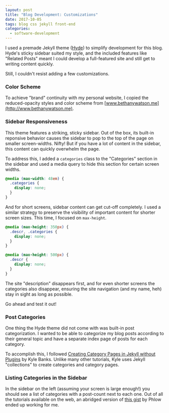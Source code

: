 ```yaml
---
layout: post
title: "Blog Development: Customizations"
date: 2017-10-05
tags: blog css jekyll front-end
categories: 
  - software-development
---
```


I used a premade Jekyll theme ([Hyde](https://github.com/poole/hyde)) to simplify development for this blog. Hyde's sticky sidebar suited my style, and the included features like "Related Posts" meant I could develop a full-featured site and still get to writing content quickly.

 Still, I couldn't resist adding a few customizations.

### Color Scheme
To achieve "brand" continuity with my personal website, I copied the reduced-opacity styles and color scheme from [www.bethanywatson.me](http://www.bethanywatson.me).

### Sidebar Responsiveness
This theme features a striking, sticky sidebar. Out of the box, its built-in reponsive behavior causes the sidebar to pop to the top of the page on smaller screen-widths. Nifty! But if you have a lot of content in the sidebar, this content can quickly overwhelm the page. 

To address this, I added a `categories` class to the "Categories" section in the sidebar and used a media query to hide this section for certain screen widths.

```css
@media (max-width: 48em) {
  .categories {
    display: none;
  }
}
``` 

And for short screens, sidebar content can get cut-off completely. I used a similar strategy to preserve the visibility of important content for shorter screen sizes. This time, I focused on `max-height`.

```css
@media (max-height: 350px) {
  .descr, .categories {
    display: none;
  }
}

@media (max-height: 500px) {
  .descr {
    display: none;
  }
}
```
The site "description" disappears first, and for even shorter screens the categories also disappear, ensuring the site navigation (and my name, heh) stay in sight as long as possible.

Go ahead and test it out!

### Post Categories
One thing the Hyde theme did not come with was built-in post categorization. I wanted to be able to categorize my blog posts according to their general topic and have a separate index page of posts for each category. 

To accomplish this, I followed [Creating Category Pages in Jekyll without Plugins](https://kylewbanks.com/blog/creating-category-pages-in-jekyll-without-plugins) by Kyle Banks. Unlike many other tutorials, Kyle uses Jekyll "collections" to create categories and category pages.

### Listing Categories in the Sidebar
In the sidebar on the left (assuming your screen is large enough!) you should see a list of categories with a post-count next to each one. Out of all the tutorials available on the web, an abridged version of [this gist](https://gist.github.com/Phlow/a0e3fa686eb259fe7f76) by Phlow ended up working for me.



